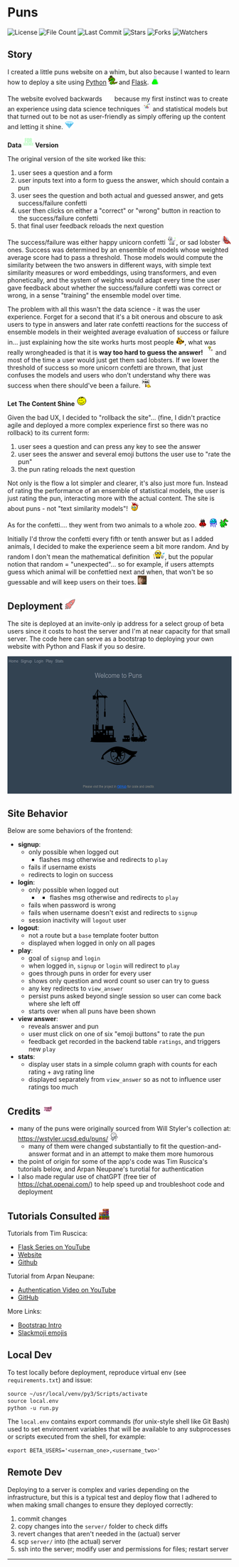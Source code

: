# Puns

![License](https://img.shields.io/github/license/BigBangData/Puns)
![File Count](https://img.shields.io/github/directory-file-count/BigBangData/Puns)
![Last Commit](https://img.shields.io/github/last-commit/BigBangData/Puns?color=blueviolet)
![Stars](https://img.shields.io/github/stars/BigBangData/Puns?style=social)
![Forks](https://img.shields.io/github/forks/BigBangData/Puns?style=social)
![Watchers](https://img.shields.io/github/watchers/BigBangData/Puns?style=social)

## Story

I created a little puns website on a whim, but also because I wanted to learn how to deploy a site using [Python](https://www.python.org/) <img src=static/img/python.png width="20" height="20"/> and [Flask](https://flask.palletsprojects.com/en/3.0.x/). <img src=static/img/flask.png width="20" height="20"/>

The website evolved backwards <img src=static/img/pepe-sip-backwards.gif width="20" height="20"/> because my first instinct was to create an experience using data science techniques <img src=static/img/atom.gif width="20" height="20"/> and statistical models but that turned out to be not as user-friendly as simply offering up the content and letting it shine. <img src=static/img/diamond.png width="20" height="20"/>

__Data <img src=static/img/for_science.jpg width="24" height="24"/> Version__ 

The original version of the site worked like this:
1. user sees a question and a form
2. user inputs text into a form to guess the answer, which should contain a pun
3. user sees the question and both actual and guessed answer, and gets success/failure confetti
4. user then clicks on either a "correct" or "wrong" button in reaction to the success/failure confetti
5. that final user feedback reloads the next question

The success/failure was either happy unicorn confetti <img src=static/img/unicorn.gif width="20" height="20"/>, or sad lobster <img src=static/img/lobster.png width="20" height="20"/> ones. Success was determined by an ensemble of models whose weighted average score had to pass a threshold. Those models would compute the similarity between the two answers in different ways, with simple text similarity measures or word embeddings, using transformers, and even phonetically, and the system of weights would adapt every time the user gave feedback about whether the success/failure confetti was correct or wrong, in a sense "training" the ensemble model over time.

The problem with all this wasn't the data science - it was the user experience. Forget for a second that it's a bit onerous and obscure to ask users to type in answers and later rate confetti reactions for the success of ensemble models in their weighted average evaluation of success or failure in... just explaining how the site works hurts most people <img src=static/img/this-is-fine-fire.gif width="20" height="20"/>, what was really wrongheaded is that it is __way too hard to guess the answer!__ <img src=static/img/target.gif width="20" height="20"/> and most of the time a user would just get them sad lobsters. If we lower the threshold of success so more unicorn confetti are thrown, that just confuses the models and users who don't understand why there was success when there should've been a failure. <img src=static/img/fail.gif width="20" height="20"/>

__Let The Content Shine__ <img src=static/img/content.gif width="24" height="24"/>

Given the bad UX, I decided to "rollback the site"... (fine, I didn't practice agile and deployed a more complex experience first so there was no rollback) to its current form:
1. user sees a question and can press any key to see the answer
2. user sees the answer and several emoji buttons the user use to "rate the pun"
3. the pun rating reloads the next question

Not only is the flow a lot simpler and clearer, it's also just more fun. Instead of rating the performance of an ensemble of statistical models, the user is just rating the pun, interacting more with the actual content. The site is about puns - not "text similarity models"! <img src=static/img/punk.gif width="20" height="20"/>

As for the confetti.... they went from two animals to a whole zoo.  <img src=static/img/ladybug.gif width="20" height="20"/>  <img src=static/img/jellyfish.gif width="20" height="20"/> <img src=static/img/dragon.gif width="20" height="20"/>

Initially I'd throw the confetti every fifth or tenth answer but as I added animals, I decided to make the experience seem a bit more random. And by random I don't mean the mathematical definition <img src=static/img/math.gif width="30" height="20"/>, but the popular notion that random = "unexpected"... so for example, if users attempts guess which animal will be confettied next and when, that won't be so guessable and will keep users on their toes. <img src=static/img/potaytoes.gif width="20" height="20"/>

## Deployment <img src=static/img/partydeploy.gif width="24" height="24"/>

The site is deployed at an invite-only ip address for a select group of beta users since it costs to host the server and I'm at near capacity for that small server. The code here can serve as a bootstrap to deploying your own website with Python and Flask if you so desire.

<p align="center">
  <img src="static/img/index.png" alt="homepage" width="582" height="308"/>
</p>

## Site Behavior

Below are some behaviors of the frontend:

- __signup__:
  + only possible when logged out
    - flashes msg otherwise and redirects to `play`
  + fails if username exists
  + redirects to login on success
- __login__:
  + only possible when logged out
    - - flashes msg otherwise and redirects to `play`
  + fails when password is wrong
  + fails when username doesn't exist and redirects to `signup`
  + session inactivity will `logout` user
- __logout__:
  + not a route but a `base` template footer button
  + displayed when logged in only on all pages
- __play__:
  + goal of `signup` and `login`
  + when logged in, `signup` or `login` will redirect to `play`
  + goes through puns in order for every user
  + shows only question and word count so user can try to guess
  + any key redirects to `view_answer`
  + persist puns asked beyond single session so user can come back where she left off
  + starts over when all puns have been shown
- __view answer__:
  + reveals answer and pun
  + user must click on one of six "emoji buttons" to rate the pun
  + feedback get recorded in the backend table `ratings`, and triggers new `play`
- __stats__:
  + display user stats in a simple column graph with counts for each rating + avg rating line
  + displayed separately from `view_answer` so as not to influence user ratings too much

## Credits <img src=static/img/thankyou.gif width="24" height="24"/>

- many of the puns were originally sourced from Will Styler's collection at: https://wstyler.ucsd.edu/puns/ <img src=static/img/clapclap.gif width="20" height="20"/>
  + many of them were changed substantially to fit the question-and-answer format and in an attempt to make them more humorous
- the point of origin for some of the app's code was Tim Ruscica's tutorials below, and Arpan Neupane's turotial for authentication
- I also made regular use of chatGPT (free tier of https://chat.openai.com/) to help speed up and troubleshoot code and deployment

## Tutorials Consulted <img src=static/img/books.gif width="24" height="24"/>

Tutorials from Tim Ruscica: 
- [Flask Series on YouTube](https://www.youtube.com/@TechWithTim)
- [Website](https://www.techwithtim.net)
- [Github](https://github.com/techwithtim)

Tutorial from Arpan Neupane:
- [Authentication Video on YouTube](https://www.youtube.com/watch?v=71EU8gnZqZQ)
- [GitHub](https://github.com/arpanneupane19/Python-Flask-Authentication-Tutorial/blob/main/app.py)

More Links:
- [Bootstrap Intro](https://getbootstrap.com/docs/5.3/getting-started/introduction/)
- [Slackmoji emojis](https://slackmojis.com/emojis/)

## Local Dev

To test locally before deployment, reproduce virtual env (see `requirements.txt`) and issue:

```{bash}
source ~/usr/local/venv/py3/Scripts/activate
source local.env
python -u run.py
```

The `local.env` contains export commands (for unix-style shell like Git Bash) used to set environment variables that will be available to any subprocesses or scripts executed from the shell, for example:

```{bash}
export BETA_USERS='<usernam_one>,<username_two>'
```

## Remote Dev

Deploying to a server is complex and varies depending on the infrastructure, but this is a typical test and deploy flow that I adhered to when making small changes to ensure they deployed correctly:

1. commit changes
2. copy changes into the `server/` folder to check diffs
3. revert changes that aren't needed in the (actual) server
4. scp `server/` into (the actual) server
5. ssh into the server; modify user and permissions for files; restart server

---